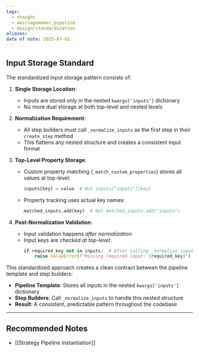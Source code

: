 ```yaml
---
tags:
  - thought
  - aws/sagemaker_pipeline
  - design/standardization
aliases: 
date of note: 2025-07-01
---
```


## Input Storage Standard

The standardized input storage pattern consists of:

1. **Single Storage Location**: 
   - Inputs are stored only in the nested `kwargs['inputs']` dictionary
   - No more dual storage at both top-level and nested levels

2. **Normalization Requirement**:
   - All step builders must call `_normalize_inputs` as the first step in their `create_step` method
   - This flattens any nested structure and creates a consistent input format

3. **Top-Level Property Storage**:
   - Custom property matching (`_match_custom_properties`) stores all values at top-level:
     ```python
     inputs[key] = value  # Not inputs["inputs"][key]
     ```
   - Property tracking uses actual key names:
     ```python
     matched_inputs.add(key)  # Not matched_inputs.add("inputs")
     ```

4. **Post-Normalization Validation**:
   - Input validation happens *after normalization*
   - Input keys are *checked at top-level*:
     ```python
     if required_key not in inputs:  # After calling _normalize_inputs
         raise ValueError(f"Missing required input: {required_key}")
     ```


This standardized approach creates a clean contract between the pipeline template and step builders:

- **Pipeline Template**: Stores all inputs in the nested `kwargs['inputs']` dictionary
- **Step Builders**: Call `_normalize_inputs` to handle this nested structure
- **Result**: A consistent, predictable pattern throughout the codebase









-----------
##  Recommended Notes

- [[Strategy Pipeline Instantiation]]